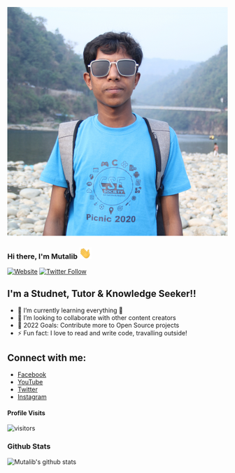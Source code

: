![Github](assets/profilePic.jpg) 
### Hi there, I'm Mutalib <img src="assets/hello.gif" width="28px" alt="hi">

[![Website](https://img.shields.io/website?label=mutalibbd.blogspot.com&style=for-the-badge&url=https%3A%2F%2Fmutalibbd.blogspot.com)](https://mutalibbd.blogspot.com)
[![Twitter Follow](https://img.shields.io/twitter/follow/mamutalibcse?color=1DA1F2&logo=twitter&style=for-the-badge)](https://twitter.com/intent/follow?original_referer=https%3A%2F%2Fgithub.com%2Fmamutalibcse&screen_name=mamutalibcse)

## I'm a Studnet, Tutor & Knowledge Seeker!!

- 🌱 I’m currently learning everything 🤣
- 👯 I’m looking to collaborate with other content creators
- 🥅 2022 Goals: Contribute more to Open Source projects
- ⚡ Fun fact: I love to read and write code, travalling outside!
 

## Connect with me:
-  [Facebook](https://www.facebook.com/mamutalibcse)
-  [YouTube](https://www.youtube.com/channel/UCUjwkqacJPaB2nPCTS3tLNQ)
-  [Twitter](https://twitter.com/mamutalibcse)
-  [Instagram](https://www.instagram.com/mamutalibcse/)
  
#### Profile Visits

![visitors](https://visitor-badge.glitch.me/badge?page_id=mamutalib.mamutalib)


### Github Stats

![Mutalib's github stats](https://github-readme-stats.vercel.app/api?username=mamutalib&count_private=true&theme=tokyonight&hide=contribs,prs)